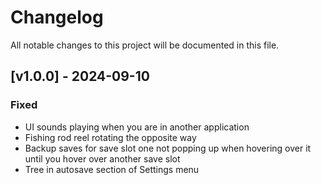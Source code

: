 # Changelog

All notable changes to this project will be documented in this file.

## [v1.0.0] - 2024-09-10

### Fixed
- UI sounds playing when you are in another application
- Fishing rod reel rotating the opposite way
- Backup saves for save slot one not popping up when hovering over it until you hover over another save slot
- Tree in autosave section of Settings menu
